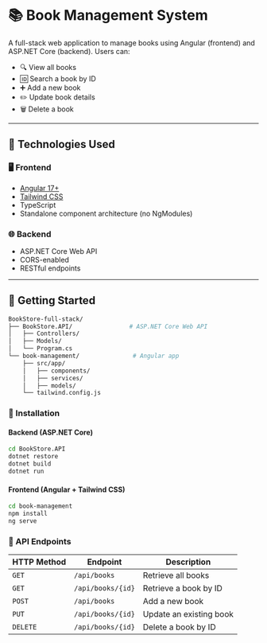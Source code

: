 # 📚 Book Management System

A full-stack web application to manage books using Angular (frontend) and ASP.NET Core (backend). Users can:

- 🔍 View all books
- 🆔 Search a book by ID
- ➕ Add a new book
- ✏️ Update book details
- 🗑️ Delete a book

---

## 🧩 Technologies Used

### 🖥️ Frontend
- [Angular 17+](https://angular.io/)
- [Tailwind CSS](https://tailwindcss.com/)
- TypeScript
- Standalone component architecture (no NgModules)

### 🌐 Backend
- ASP.NET Core Web API
- CORS-enabled
- RESTful endpoints

---

## 🚀 Getting Started

```bash
BookStore-full-stack/
├── BookStore.API/                # ASP.NET Core Web API
│   ├── Controllers/
│   ├── Models/
│   └── Program.cs
└── book-management/               # Angular app
    ├── src/app/
    │   ├── components/
    │   ├── services/
    │   ├── models/
    └── tailwind.config.js
```


### 📁 Installation

####  Backend (ASP.NET Core)

```bash
cd BookStore.API
dotnet restore
dotnet build
dotnet run
```

#### Frontend (Angular + Tailwind CSS)


```bash
cd book-management
npm install
ng serve
```

### 🔗 API Endpoints

| **HTTP Method** | **Endpoint**            | **Description**         |
|-----------------|-------------------------|-------------------------|
| `GET`           | `/api/books`            | Retrieve all books      |
| `GET`           | `/api/books/{id}`       | Retrieve a book by ID   |
| `POST`          | `/api/books`            | Add a new book          |
| `PUT`           | `/api/books/{id}`       | Update an existing book |
| `DELETE`        | `/api/books/{id}`       | Delete a book by ID     |

